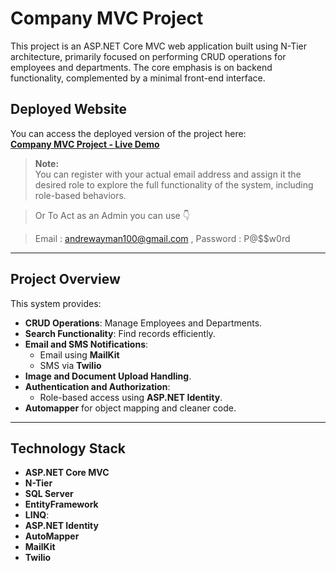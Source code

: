 # **Company MVC Project**

This project is an ASP.NET Core MVC web application built using N-Tier architecture, primarily focused on performing CRUD operations for employees and departments. The core emphasis is on backend functionality, complemented by a minimal front-end interface.

## **Deployed Website**

You can access the deployed version of the project here:  
[**Company MVC Project - Live Demo**](<http://crudmvcroute.runasp.net/>)
> **Note:**  
You can register with your actual email address and assign it the desired role to explore the full functionality of the system, including role-based behaviors.

> Or To Act as an Admin you can use 👇

> Email : andrewayman100@gmail.com , Password : P@$$w0rd






---

## **Project Overview**

This system provides:
- **CRUD Operations**: Manage Employees and Departments.
- **Search Functionality**: Find records efficiently.
- **Email and SMS Notifications**:
  - Email using **MailKit**  
  - SMS via **Twilio**
- **Image and Document Upload Handling**.
- **Authentication and Authorization**:
  - Role-based access using **ASP.NET Identity**.
- **Automapper** for object mapping and cleaner code.

---

## **Technology Stack**

- **ASP.NET Core MVC**
- **N-Tier**
- **SQL Server**
- **EntityFramework**
- **LINQ**:
- **ASP.NET Identity**
- **AutoMapper**
- **MailKit**
- **Twilio**
   

